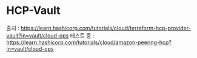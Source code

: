 # HCP-Vault
출처 : https://learn.hashicorp.com/tutorials/cloud/terraform-hcp-provider-vault?in=vault/cloud-ops
테스트 중 : https://learn.hashicorp.com/tutorials/cloud/amazon-peering-hcp?in=vault/cloud-ops
